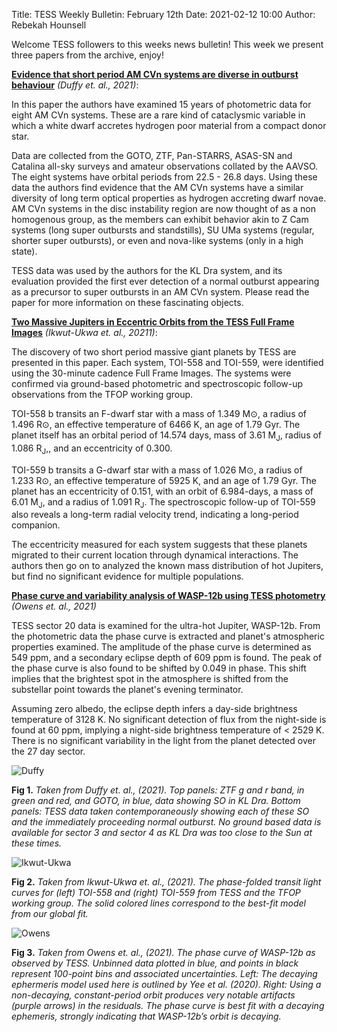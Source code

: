 Title: TESS Weekly Bulletin: February 12th 
Date: 2021-02-12 10:00
Author: Rebekah Hounsell


Welcome TESS followers to this weeks news bulletin!
This week we present three papers from the archive, enjoy!

**[Evidence that short period AM CVn systems are diverse in outburst behaviour](https://arxiv.org/abs/2102.04428)** *(Duffy et. al., 2021)*:

In this paper the authors have examined 15 years of photometric data for eight AM CVn systems. These are a rare kind of cataclysmic variable in which a white dwarf accretes hydrogen poor material from a compact donor star.

Data are collected from the GOTO, ZTF, Pan-STARRS, ASAS-SN and Catalina all-sky surveys and amateur observations collated by the AAVSO. The eight systems have orbital periods from 22.5 - 26.8 days. Using these data the authors find evidence that the AM CVn systems have a similar diversity of long term optical properties as hydrogen accreting dwarf novae. AM CVn systems in the disc instability region are now thought of as a non homogenous group, as the members can exhibit behavior akin to Z Cam systems (long super outbursts and standstills),  SU UMa systems (regular, shorter super outbursts), or even and nova-like systems (only in a high state).

TESS data was used by the authors for the KL Dra system, and its evaluation provided the first ever detection of a normal outburst appearing as a precursor to super outbursts in an AM CVn system. Please read the paper for more information on these fascinating objects. 

**[Two Massive Jupiters in Eccentric Orbits from the TESS Full Frame Images](https://arxiv.org/abs/2102.02222)** *(Ikwut-Ukwa et. al., 20211)*:

The discovery of two short period massive giant planets by TESS are presented in this paper. Each system, TOI-558 and TOI-559, were identified using the 30-minute cadence Full Frame Images. The systems were confirmed via ground-based photometric and spectroscopic follow-up observations from the TFOP working group.

TOI-558 b transits an F-dwarf  star with a mass of 1.349 M⊙, a radius of 1.496 R⊙, an effective temperature of 6466 K, an age of 1.79 Gyr. The planet itself has an orbital period of 14.574 days, mass of 3.61 M<sub>J</sub>,  radius of 1.086 R<sub>J</sub>,, and an eccentricity of 0.300.

TOI-559 b transits a G-dwarf star with a mass of 1.026 M⊙, a radius of 1.233 R⊙, an effective temperature of 5925 K, and an age of 1.79 Gyr. The planet has an eccentricity of 0.151, with an orbit of 6.984-days, a mass of 6.01 M<sub>J</sub>, and a radius of 1.091 R<sub>J</sub>. The spectroscopic follow-up  of TOI-559 also reveals a long-term radial velocity trend, indicating a long-period companion.

The eccentricity measured for each system suggests that these planets migrated to their current location through dynamical interactions. The authors then go on to analyzed the known mass distribution of hot Jupiters, but find no significant evidence for multiple populations. 


**[Phase curve and variability analysis of WASP-12b using TESS photometry](https://arxiv.org/abs/2102.00052)** *(Owens et. al., 2021)*

TESS sector 20 data is examined for the ultra-hot Jupiter, WASP-12b. From the photometric data the phase curve is extracted and planet's atmospheric properties examined. The amplitude of the phase curve is determined as 549 ppm, and a secondary eclipse depth of 609 ppm is found. The peak of the phase curve is also found to be shifted by 0.049 in phase. This shift implies that the brightest spot in the atmosphere is shifted from the substellar point towards the planet's evening terminator. 

Assuming zero albedo, the eclipse depth infers a day-side brightness temperature of 3128 K. No significant detection of flux from the night-side is found at 60 ppm, implying a night-side brightness temperature of < 2529 K. There is no significant variability in the light from the planet detected over the 27 day sector. 

![Duffy](images/Duffy.png)

**Fig 1.** *Taken from Duffy et. al., (2021). Top panels: ZTF g and r band, in green and red, and GOTO, in blue, data showing SO in KL Dra. Bottom panels: TESS data taken contemporaneously showing each of these SO and the immediately proceeding normal outburst. No ground based data is available for sector 3 and sector 4 as KL Dra was too close to the Sun at these times.*

![Ikwut-Ukwa](images/Ikwut-Ukwa.png)

**Fig 2.** *Taken from Ikwut-Ukwa et. al., (2021). The phase-folded transit light curves for (left) TOI-558 and (right) TOI-559 from TESS and the TFOP working group. The solid colored lines correspond to the best-fit model from our global fit.*

![Owens](images/Owens.png)

**Fig 3.** *Taken from Owens et. al., (2021). The phase curve of WASP-12b as observed by TESS. Unbinned data plotted in blue, and points in black represent 100-point bins and associated uncertainties. Left: The decaying ephermeris model used here is outlined by Yee et al. (2020). Right: Using a non-decaying, constant-period orbit produces very notable artifacts (purple arrows) in the residuals. The phase curve is best fit with a decaying ephemeris, strongly indicating that WASP-12b’s orbit is decaying.*
